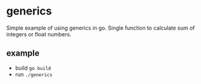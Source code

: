 # generics

Simple example of using generics in go. Single function to calculate sum of integers or float numbers.

## example

- build `go build`
- run `./generics`
